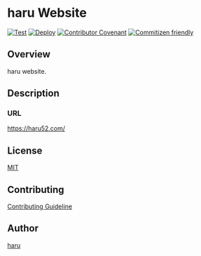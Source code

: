 # haru Website

[![Test](https://github.com/haru52/haru52.github.io/actions/workflows/test.yml/badge.svg)](https://github.com/haru52/haru52.github.io/actions/workflows/test.yml)
[![Deploy](https://github.com/haru52/haru52.github.io/actions/workflows/deploy.yml/badge.svg)](https://github.com/haru52/haru52.github.io/actions/workflows/deploy.yml)
[![Contributor Covenant](https://img.shields.io/badge/Contributor%20Covenant-2.1-4baaaa.svg)](CODE_OF_CONDUCT.md)
[![Commitizen friendly](https://img.shields.io/badge/commitizen-friendly-brightgreen.svg)](https://commitizen.github.io/cz-cli/)

## Overview

haru website.

## Description

<!-- vale Microsoft.GeneralURL = NO -->
<!-- vale Microsoft.HeadingAcronyms = NO -->
### URL
<!-- vale Microsoft.GeneralURL = YES -->
<!-- vale Microsoft.HeadingAcronyms = YES -->

<https://haru52.com/>

## License

[MIT](LICENSE)

## Contributing

[Contributing Guideline](CONTRIBUTING.md)

## Author

[haru](https://haru52.com/)
